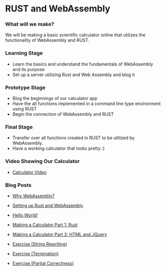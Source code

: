 # RUST and WebAssembly

### What will we make?
  We will be making a basic scientific calculator online that utilizes the functionality of WebAssembly and RUST.


### Learning Stage
- Learn the basics and understand the fundamentals of WebAssembly and its purpose
- Set up a server utilizing Rust and Web Assembly and blog it

### Prototype Stage
- Blog the beginnings of our calculator app
- Have the all functions implemented in a command line type environment using RUST
- Begin the connection of WebAssembly and RUST

### Final Stage
- Transfer over all functions created in RUST to be utilized by WebAssembly.
- Have a working calculator that looks pretty :)

### Video Showing Our Calculator
- [Calculator Video](https://youtu.be/-RrpMprWeEU)

### Blog Posts
 - [Why WebAssembly?](https://hackmd.io/s/BJ_lvpeeE)
 
 - [Setting up Rust and WebAssembly](https://hackmd.io/s/HJ32P4K27)
 
 - [Hello World!](https://hackmd.io/s/rJGPc2ka7)
 
 - [Making a Calculator Part 1: Rust](https://hackmd.io/s/S1-oZRleE)
 
 - [Making a Calculator Part 2: HTML and JQuery](https://hackmd.io/s/SyHSLAexE)
 
 - [Exercise (String Rewriting)](https://hackmd.io/utmdAGPdQRiG9I6oIv4N7w)
 
 - [Exercise (Termination)](https://hackmd.io/sxopBgUYTBueF1DDOCC6WQ)
 
 - [Exercise (Partial Correctness)](https://hackmd.io/FWl76uPuSh-meSpcsllZYA)
